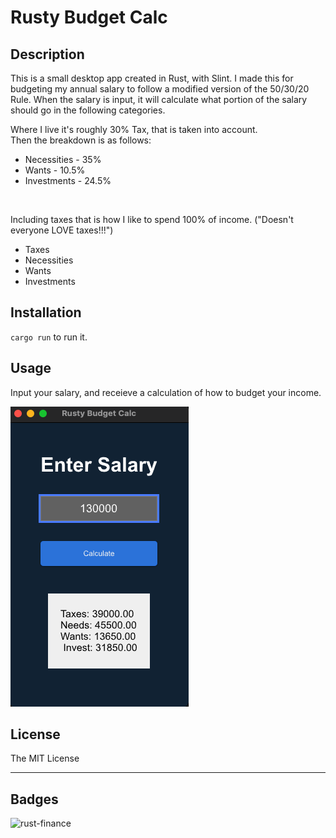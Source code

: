 # Rusty Budget Calc

## Description

This is a small desktop app created in Rust, with Slint. 
I made this for budgeting my annual salary to follow a modified version of the 50/30/20 Rule.
When the salary is input, it will calculate what portion of the salary should go in the following categories.

Where I live it's roughly 30% Tax, that is taken into account. <br />
Then the breakdown is as follows:
- Necessities - 35%
- Wants       - 10.5%
- Investments - 24.5%

<br />

Including taxes that is how I like to spend 100% of income. ("Doesn't everyone LOVE taxes!!!")


- Taxes
- Necessities
- Wants
- Investments

## Installation

`cargo run` to run it.

## Usage

Input your salary, and receieve a calculation of how to budget your income.

![Alt text](assets/program-photo.png "Photo of Rust Budget Calculator")

## License

The MIT License

---

## Badges

![rust-finance](https://img.shields.io/github/languages/top/parsTroy/rust-finance)

[comment]: <## Tests> 
